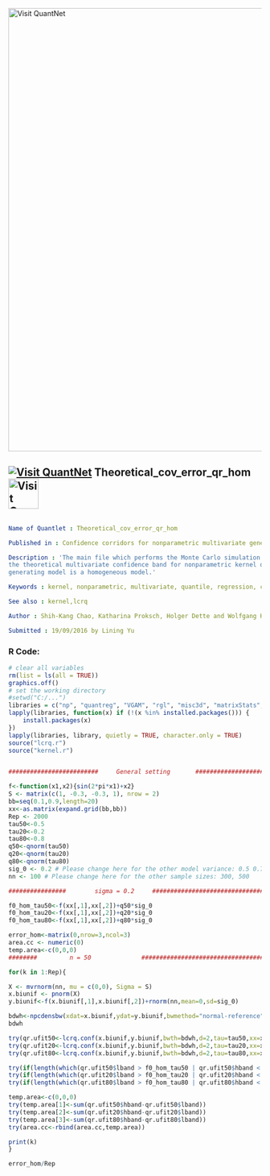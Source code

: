 
[<img src="https://github.com/QuantLet/Styleguide-and-FAQ/blob/master/pictures/banner.png" width="880" alt="Visit QuantNet">](http://quantlet.de/index.php?p=info)

## [<img src="https://github.com/QuantLet/Styleguide-and-Validation-procedure/blob/master/pictures/qloqo.png" alt="Visit QuantNet">](http://quantlet.de/) **Theoretical_cov_error_qr_hom** [<img src="https://github.com/QuantLet/Styleguide-and-Validation-procedure/blob/master/pictures/QN2.png" width="60" alt="Visit QuantNet 2.0">](http://quantlet.de/d3/ia)

```yaml

Name of Quantlet : Theoretical_cov_error_qr_hom

Published in : Confidence corridors for nonparametric multivariate generalized quantile regression

Description : 'The main file which performs the Monte Carlo simulation for the coverage ratio of
the theoretical multivariate confidence band for nonparametric kernel quantile regression. The data
generating model is a homogeneous model.'

Keywords : kernel, nonparametric, multivariate, quantile, regression, confidence-bands

See also : kernel,lcrq

Author : Shih-Kang Chao, Katharina Proksch, Holger Dette and Wolfgang Haerdle

Submitted : 19/09/2016 by Lining Yu

```


### R Code:
```r
# clear all variables
rm(list = ls(all = TRUE))
graphics.off()
# set the working directory
#setwd("C:/...")
libraries = c("np", "quantreg", "VGAM", "rgl", "misc3d", "matrixStats", "MASS")
lapply(libraries, function(x) if (!(x %in% installed.packages())) {
    install.packages(x)
})
lapply(libraries, library, quietly = TRUE, character.only = TRUE)
source("lcrq.r")
source("kernel.r")


#########################     General setting       ##############################

f<-function(x1,x2){sin(2*pi*x1)+x2}
S <- matrix(c(1, -0.3, -0.3, 1), nrow = 2) 
bb=seq(0.1,0.9,length=20)
xx<-as.matrix(expand.grid(bb,bb))
Rep <- 2000
tau50<-0.5
tau20<-0.2
tau80<-0.8
q50<-qnorm(tau50)
q20<-qnorm(tau20)
q80<-qnorm(tau80)
sig_0 <- 0.2 # Please change here for the other model variance: 0.5 0.7
nn <- 100 # Please change here for the other sample sizes: 300, 500

################        sigma = 0.2     #################################

f0_hom_tau50<-f(xx[,1],xx[,2])+q50*sig_0
f0_hom_tau20<-f(xx[,1],xx[,2])+q20*sig_0
f0_hom_tau80<-f(xx[,1],xx[,2])+q80*sig_0

error_hom<-matrix(0,nrow=3,ncol=3)
area.cc <- numeric(0)
temp.area<-c(0,0,0)
########         n = 50              ################################################ 

for(k in 1:Rep){

X <- mvrnorm(nn, mu = c(0,0), Sigma = S)
x.biunif <- pnorm(X) 
y.biunif<-f(x.biunif[,1],x.biunif[,2])+rnorm(nn,mean=0,sd=sig_0)

bdwh<-npcdensbw(xdat=x.biunif,ydat=y.biunif,bwmethod="normal-reference",ckertype="epanechnikov",ckerorder=2)
bdwh

try(qr.ufit50<-lcrq.conf(x.biunif,y.biunif,bwth=bdwh,d=2,tau=tau50,xx=xx))
try(qr.ufit20<-lcrq.conf(x.biunif,y.biunif,bwth=bdwh,d=2,tau=tau20,xx=xx))
try(qr.ufit80<-lcrq.conf(x.biunif,y.biunif,bwth=bdwh,d=2,tau=tau80,xx=xx))

try(if(length(which(qr.ufit50$lband > f0_hom_tau50 | qr.ufit50$hband < f0_hom_tau50))!=0){error_hom[1,1]<-error_hom[1,1]+1})
try(if(length(which(qr.ufit20$lband > f0_hom_tau20 | qr.ufit20$hband < f0_hom_tau20))!=0){error_hom[1,2]<-error_hom[1,2]+1})
try(if(length(which(qr.ufit80$lband > f0_hom_tau80 | qr.ufit80$hband < f0_hom_tau80))!=0){error_hom[1,3]<-error_hom[1,3]+1})

temp.area<-c(0,0,0)
try(temp.area[1]<-sum(qr.ufit50$hband-qr.ufit50$lband))
try(temp.area[2]<-sum(qr.ufit20$hband-qr.ufit20$lband))
try(temp.area[3]<-sum(qr.ufit80$hband-qr.ufit80$lband))
try(area.cc<-rbind(area.cc,temp.area))

print(k)
}

error_hom/Rep




```
